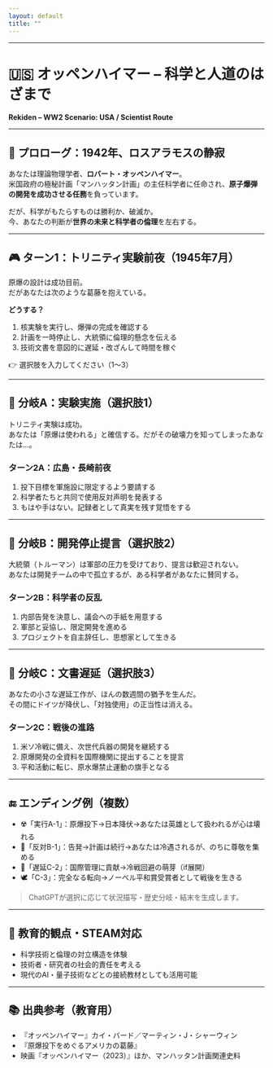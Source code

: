 ```yaml
---
layout: default
title: ""
---
```

    
---

# 🇺🇸 オッペンハイマー – 科学と人道のはざまで  
**Rekiden – WW2 Scenario: USA / Scientist Route**

---

## 📜 プロローグ：1942年、ロスアラモスの静寂

あなたは理論物理学者、**ロバート・オッペンハイマー**。  
米国政府の極秘計画「マンハッタン計画」の主任科学者に任命され、**原子爆弾の開発を成功させる任務**を負っています。

だが、科学がもたらすものは勝利か、破滅か。  
今、あなたの判断が**世界の未来と科学者の倫理**を左右する。

---

## 🎮 ターン1：トリニティ実験前夜（1945年7月）

原爆の設計は成功目前。  
だがあなたは次のような葛藤を抱えている。

**どうする？**

1. 核実験を実行し、爆弾の完成を確認する  
2. 計画を一時停止し、大統領に倫理的懸念を伝える  
3. 技術文書を意図的に遅延・改ざんして時間を稼ぐ

👉 選択肢を入力してください（1〜3）

---

## 🔁 分岐A：実験実施（選択肢1）

トリニティ実験は成功。  
あなたは「原爆は使われる」と確信する。だがその破壊力を知ってしまったあなたは…。

### ターン2A：広島・長崎前夜

1. 投下目標を軍施設に限定するよう要請する  
2. 科学者たちと共同で使用反対声明を発表する  
3. もはや手はない。記録者として真実を残す覚悟をする

---

## 🔁 分岐B：開発停止提言（選択肢2）

大統領（トルーマン）は軍部の圧力を受けており、提言は歓迎されない。  
あなたは開発チームの中で孤立するが、ある科学者があなたに賛同する。

### ターン2B：科学者の反乱

1. 内部告発を決意し、議会への手紙を用意する  
2. 軍部と妥協し、限定開発を進める  
3. プロジェクトを自主辞任し、思想家として生きる

---

## 🔁 分岐C：文書遅延（選択肢3）

あなたの小さな遅延工作が、ほんの数週間の猶予を生んだ。  
その間にドイツが降伏し、「対独使用」の正当性は消える。

### ターン2C：戦後の進路

1. 米ソ冷戦に備え、次世代兵器の開発を継続する  
2. 原爆開発の全資料を国際機関に提出することを提言  
3. 平和活動に転じ、原水爆禁止運動の旗手となる

---

## 🔚 エンディング例（複数）

- ☢️「実行A-1」：原爆投下→日本降伏→あなたは英雄として扱われるが心は壊れる
- 📜「反対B-1」：告発→計画は続行→あなたは冷遇されるが、のちに尊敬を集める
- 🔄「遅延C-2」：国際管理に貢献→冷戦回避の萌芽（if展開）
- 🕊️「C-3」：完全なる転向→ノーベル平和賞受賞者として戦後を生きる

> ChatGPTが選択に応じて状況描写・歴史分岐・結末を生成します。

---

## 🧠 教育的観点・STEAM対応

- 科学技術と倫理の対立構造を体験
- 技術者・研究者の社会的責任を考える
- 現代のAI・量子技術などとの接続教材としても活用可能

---

## 📚 出典参考（教育用）

- 『オッペンハイマー』カイ・バード／マーティン・J・シャーウィン  
- 『原爆投下をめぐるアメリカの葛藤』  
- 映画『オッペンハイマー（2023）』ほか、マンハッタン計画関連史料
